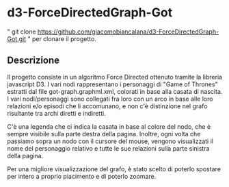 # d3-ForceDirectedGraph-Got

" git clone https://github.com/giacomobiancalana/d3-ForceDirectedGraph-Got.git " 
  per clonare il progetto.

## Descrizione
Il progetto consiste in un algoritmo Force Directed ottenuto tramite la libreria javascript D3.
I vari nodi rappresentano i personaggi di "Game of Thrones" estratti dal file got-graph.graphml.xml, colorati in base alla casata di nascita.
I vari nodi/personaggi sono collegati fra loro con un arco in base alle loro relazioni e/o episodi che li accomunano, 
e non c'è distinzione nel grafo risultante tra archi diretti e indiretti.

C'è una legenda che ci indica la casata in base al colore del nodo, che è sempre visibile sulla parte destra della pagina.
Inoltre, ogni volta che passiamo sopra un nodo con il cursore del mouse, vengono visualizzati il nome del personaggio
relativo e tutte le sue relazioni sulla parte sinistra della pagina.

Per una migliore visualizzazione del grafo, è stato scelto di poterlo spostare per intero a proprio piacimento e di poterlo 
zoomare.